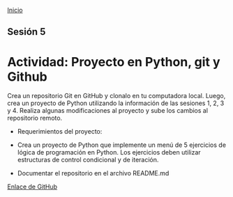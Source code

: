 <!-- No borrar o modificar -->
[Inicio](./index.md)

## Sesión 5 


<!-- Su documentación aquí -->

# Actividad: Proyecto en Python, git y Github
Crea un repositorio Git en GitHub y clonalo en tu computadora local. Luego, crea un proyecto de Python utilizando la información de las sesiones 1, 2, 3 y 4. Realiza algunas modificaciones al proyecto y sube los cambios al repositorio remoto.

- Requerimientos del proyecto:

- Crea un proyecto de Python que implemente un menú de 5 ejercicios de lógica de programación en Python. Los ejercicios deben utilizar estructuras de control condicional y de iteración.

- Documentar el repositorio en el archivo README.md

[Enlace de GitHub ](https://github.com/jert1234/Ejercicio5.git)




